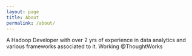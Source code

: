 ```yaml
---
layout: page
title: About
permalink: /about/
---
```


A Hadoop Developer with over 2 yrs of experience in data analytics and various frameworks associated to it. Working @ThoughtWorks